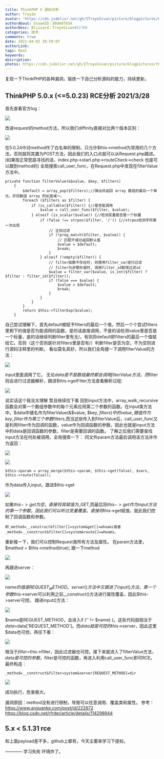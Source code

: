 ```yaml
---
title: ThinkPHP X 源码分析
author: Troy3e
avatar: 'https://cdn.jsdelivr.net/gh/ITroyeSivan/picture/blogpictures/QQ%E5%9B%BE%E7%89%8720210308190505.jpg'
authorAbout: SteamID：888007034
authorDesc: Blizzard：TroyeSivan#51769
categories: 技术
comments: true
date: 2021-04-02 20:59:07
authorLink:
tags: Real
keywords:
description:
photos: https://cdn.jsdelivr.net/gh/ITroyeSivan/picture/blogpictures/thumb-1920-719179.png
---
```

复现一下ThinkPHP的各种漏洞，锻炼一下自己分析源码的能力，持续更新。

## ThinkPHP 5.0.x (<=5.0.23) RCE分析 2021/3/28

首先查看官方log：

![](https://cdn.jsdelivr.net/gh/ITroyeSivan/picture/blogpictures/20210328215733.png)

改进request的method方法，所以我们diffinity直接对比两个版本区别：

![](https://cdn.jsdelivr.net/gh/ITroyeSivan/picture/blogpictures/20210328220634.png)

在5.0.24中对method作了白名单的限制，只允许$this->method为常用的几个方法，否则就将其置为POST方法，因此我们的入口点就可以从Request.php跟进。
(如果按正常思路寻找的话，index.php->start.php->routeCheck->check 也是可以跟到method的)
全局搜索call_user_func，在Request.php中发现在filterValue方法中。

    private function filterValue(&$value, $key, $filters)
        {
            $default = array_pop($filters);//弹出并返回 array 数组的最后一个单元，并将数组 array 的长度减一。
            foreach ($filters as $filter) {
                if (is_callable($filter)) {//是否能调用
                    $value = call_user_func($filter, $value);
                } elseif (is_scalar($value)) {//检测变量是否是一个标量
                    if (false !== strpos($filter, '/')) {//strpos检测字符第一次出现
                        // 正则过滤
                        if (!preg_match($filter, $value)) {
                            // 匹配不成功返回默认值
                            $value = $default;
                            break;
                        }
                    } elseif (!empty($filter)) {
                        // filter函数不存在时, 则使用filter_var进行过滤
                        // filter为非整形值时, 调用filter_id取得过滤id
                        $value = filter_var($value, is_int($filter) ? $filter : filter_id($filter));
                        if (false === $value) {
                            $value = $default;
                            break;
                        }
                    }
                }
            }
            return $this->filterExp($value);
        }

自己尝试理解下，首先default被赋予filters的最后一个值，然后一个个尝试filters里剩下的值是否为能调用的函数，是的话直接调用，不是的话检测value里是否是一个标量，是的话继续判断filter里有无/，有则将default即filters的最后一个值赋给它。否则（这个否则是针对filters里是否有/）判断filter是否为空，不为空则进行源码注释里的判断。
看似莫名其妙，所以我们全局搜一下调用filterValue的方法：

![](https://cdn.jsdelivr.net/gh/ITroyeSivan/picture/blogpictures/20210328223941.png)

input里面调用了它。
无论$data是不是数组最终都会调用filterValue方法，而$filter则会进行过滤器解析，跟进$this->getFilter方法查看解析过程:

![](https://cdn.jsdelivr.net/gh/ITroyeSivan/picture/blogpictures/20210328225503.png)

说实话这个我没太理解 暂且继续往下看
回到input方法中，array_walk_recursive函数会对第一个数组参数中的每个元素应用第二个参数的函数。在input类方法中，$data中键名作为filterValue(&$value, $key, $filters)中的value,键值作为key,filter作为第三个参数$filters,而当这些传入到filterValue后，call_user_func又是利用filter作为回调的函数，value作为回调函数的参数，因此也就是input方法中的data是回调函数的参数，filter是需要回调的函数。
了解之后我们需要查找input方法在何处被调用，全局搜索一下：
同文件param方法最后调用该方法并作为返回：

![](https://cdn.jsdelivr.net/gh/ITroyeSivan/picture/blogpictures/20210328234006.png)

![](https://cdn.jsdelivr.net/gh/ITroyeSivan/picture/blogpictures/20210329004503.png)

    $this->param = array_merge($this->param, $this->get(false), $vars, $this->route(false));

作为data传入input，跟进$this->get

![](https://cdn.jsdelivr.net/gh/ITroyeSivan/picture/blogpictures/20210329000306.png)

如果$this->get为空，直接将其赋值为$_GET,而最后将$this->get作为input方法的第一个参数，因此我们可以听过变量覆盖，直接将$this->get赋值，就此我们控制了回调函数和参数。

    即_method=__construct&filter[]=system&get[]=whoami或者_method=__construct&filter[]=system&route[]=whoami。

重新推一下，我们可以控制Request类所有方法及属性。
在param方法里，$method = $this->method(true);
跟一下method

![](https://cdn.jsdelivr.net/gh/ITroyeSivan/picture/blogpictures/20210329002144.png)

再跟进server：

![](https://cdn.jsdelivr.net/gh/ITroyeSivan/picture/blogpictures/20210329002632.png)

$name的值是REQUEST_METHOD。server()方法中又跟进了input()方法，第一个参数$this->server可以利用之前__construct()方法进行属性覆盖，因此$this->server可控。
跟进input()方法：

![](https://cdn.jsdelivr.net/gh/ITroyeSivan/picture/blogpictures/20210328223941.png)

$name是REQUEST_METHOD，会进入if ('' != $name) {。这些代码就相当于$data=$data['REQUEST_METHOD']。而$data就是可控的$this->server，因此这里$data也可控。再往下看：

![](https://cdn.jsdelivr.net/gh/ITroyeSivan/picture/blogpictures/20210328225503.png)

相当于$filter=$this->filter，因此过滤器也可控。接下来就进入了filterValue方法，$data是可控的参数，$filter是可控的函数，再进入利用call_user_func即可RCE。最终构造：

    _method=__construct&filter=system&server[REQUEST_METHOD]=dir

![](https://cdn.jsdelivr.net/gh/ITroyeSivan/picture/blogpictures/20210329004703.png)

成功执行，危害极大。

漏洞原因：method没有进行限制，导致可以任意调用、覆盖类和属性。
参考：https://www.anquanke.com/post/id/222672
https://blog.csdn.net/rfrder/article/details/114298944

## 5.x < 5.1.31 rce

和上面payload差不多，github上都有，今天主要来学习下提权。

————
学习失败 环境炸了。